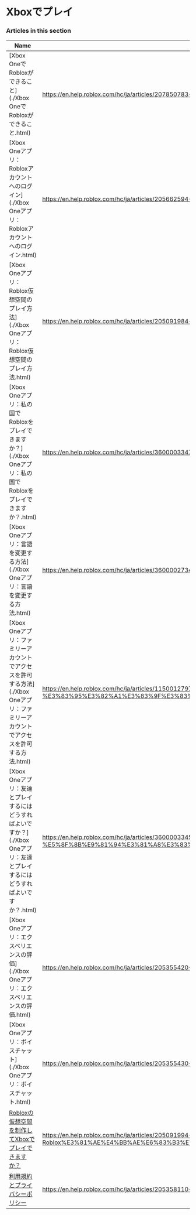 # Xboxでプレイ  
### Articles in this section
Name|URL
-|-
[Xbox OneでRobloxができること](./Xbox OneでRobloxができること.html) |https://en.help.roblox.com/hc/ja/articles/207850783-Xbox-One%E3%81%A7Roblox%E3%81%8C%E3%81%A7%E3%81%8D%E3%82%8B%E3%81%93%E3%81%A8
[Xbox Oneアプリ：Robloxアカウントへのログイン](./Xbox Oneアプリ：Robloxアカウントへのログイン.html) |https://en.help.roblox.com/hc/ja/articles/205662594-Xbox-One%E3%82%A2%E3%83%97%E3%83%AA-Roblox%E3%82%A2%E3%82%AB%E3%82%A6%E3%83%B3%E3%83%88%E3%81%B8%E3%81%AE%E3%83%AD%E3%82%B0%E3%82%A4%E3%83%B3
[Xbox Oneアプリ：Roblox仮想空間のプレイ方法](./Xbox Oneアプリ：Roblox仮想空間のプレイ方法.html) |https://en.help.roblox.com/hc/ja/articles/205091984-Xbox-One%E3%82%A2%E3%83%97%E3%83%AA-Roblox%E4%BB%AE%E6%83%B3%E7%A9%BA%E9%96%93%E3%81%AE%E3%83%97%E3%83%AC%E3%82%A4%E6%96%B9%E6%B3%95
[Xbox Oneアプリ：私の国でRobloxをプレイできますか？](./Xbox Oneアプリ：私の国でRobloxをプレイできますか？.html) |https://en.help.roblox.com/hc/ja/articles/360000334743-Xbox-One%E3%82%A2%E3%83%97%E3%83%AA-%E7%A7%81%E3%81%AE%E5%9B%BD%E3%81%A7Roblox%E3%82%92%E3%83%97%E3%83%AC%E3%82%A4%E3%81%A7%E3%81%8D%E3%81%BE%E3%81%99%E3%81%8B-
[Xbox Oneアプリ：言語を変更する方法](./Xbox Oneアプリ：言語を変更する方法.html) |https://en.help.roblox.com/hc/ja/articles/360000273466-Xbox-One%E3%82%A2%E3%83%97%E3%83%AA-%E8%A8%80%E8%AA%9E%E3%82%92%E5%A4%89%E6%9B%B4%E3%81%99%E3%82%8B%E6%96%B9%E6%B3%95
[Xbox Oneアプリ：ファミリーアカウントでアクセスを許可する方法](./Xbox Oneアプリ：ファミリーアカウントでアクセスを許可する方法.html) |https://en.help.roblox.com/hc/ja/articles/115001279786-Xbox-One%E3%82%A2%E3%83%97%E3%83%AA-%E3%83%95%E3%82%A1%E3%83%9F%E3%83%AA%E3%83%BC%E3%82%A2%E3%82%AB%E3%82%A6%E3%83%B3%E3%83%88%E3%81%A7%E3%82%A2%E3%82%AF%E3%82%BB%E3%82%B9%E3%82%92%E8%A8%B1%E5%8F%AF%E3%81%99%E3%82%8B%E6%96%B9%E6%B3%95
[Xbox Oneアプリ：友達とプレイするにはどうすればよいですか？](./Xbox Oneアプリ：友達とプレイするにはどうすればよいですか？.html) |https://en.help.roblox.com/hc/ja/articles/360000334526-Xbox-One%E3%82%A2%E3%83%97%E3%83%AA-%E5%8F%8B%E9%81%94%E3%81%A8%E3%83%97%E3%83%AC%E3%82%A4%E3%81%99%E3%82%8B%E3%81%AB%E3%81%AF%E3%81%A9%E3%81%86%E3%81%99%E3%82%8C%E3%81%B0%E3%82%88%E3%81%84%E3%81%A7%E3%81%99%E3%81%8B-
[Xbox Oneアプリ：エクスペリエンスの評価](./Xbox Oneアプリ：エクスペリエンスの評価.html) |https://en.help.roblox.com/hc/ja/articles/205355420-Xbox-One%E3%82%A2%E3%83%97%E3%83%AA-%E3%82%A8%E3%82%AF%E3%82%B9%E3%83%9A%E3%83%AA%E3%82%A8%E3%83%B3%E3%82%B9%E3%81%AE%E8%A9%95%E4%BE%A1
[Xbox Oneアプリ：ボイスチャット](./Xbox Oneアプリ：ボイスチャット.html) |https://en.help.roblox.com/hc/ja/articles/205355430-Xbox-One%E3%82%A2%E3%83%97%E3%83%AA-%E3%83%9C%E3%82%A4%E3%82%B9%E3%83%81%E3%83%A3%E3%83%83%E3%83%88
[Robloxの仮想空間を制作してXboxでプレイできますか？](./Robloxの仮想空間を制作してXboxでプレイできますか？.html) |https://en.help.roblox.com/hc/ja/articles/205091994-Roblox%E3%81%AE%E4%BB%AE%E6%83%B3%E7%A9%BA%E9%96%93%E3%82%92%E5%88%B6%E4%BD%9C%E3%81%97%E3%81%A6Xbox%E3%81%A7%E3%83%97%E3%83%AC%E3%82%A4%E3%81%A7%E3%81%8D%E3%81%BE%E3%81%99%E3%81%8B-
[利用規約とプライバシーポリシー](./利用規約とプライバシーポリシー.html) |https://en.help.roblox.com/hc/ja/articles/205358110-%E5%88%A9%E7%94%A8%E8%A6%8F%E7%B4%84%E3%81%A8%E3%83%97%E3%83%A9%E3%82%A4%E3%83%90%E3%82%B7%E3%83%BC%E3%83%9D%E3%83%AA%E3%82%B7%E3%83%BC